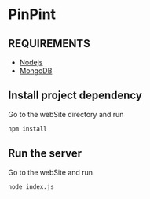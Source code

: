 # PinPint
## REQUIREMENTS
* [Nodejs](https://nodejs.org)
* [MongoDB](https://www.mongodb.com)
## Install project dependency
Go to the webSite directory and run
```bash
npm install
```

## Run the server
Go to the webSite and run
```bash
node index.js
```